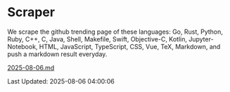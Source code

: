 # Scraper

We scrape the github trending page of these languages: Go, Rust, Python, Ruby, C++, C, Java, Shell, Makefile, Swift, Objective-C, Kotlin, Jupyter-Notebook, HTML, JavaScript, TypeScript, CSS, Vue, TeX, Markdown, and push a markdown result everyday.

[2025-08-06.md](https://github.com/yangwenmai/github-trending-backup/blob/master/2025-08-06.md)

Last Updated: 2025-08-06 04:00:06